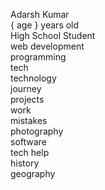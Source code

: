 Adarsh Kumar  
{ age } years old  
High School Student  
web development  
programming  
tech  
technology  
journey  
projects  
work  
mistakes  
photography  
software  
tech help  
history  
geography